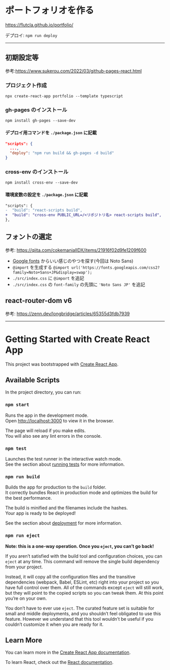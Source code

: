 # ポートフォリオを作る

https://flutcla.github.io/portfolio/

デプロイ: `npm run deploy`

---

## 初期設定等
参考:https://www.sukerou.com/2022/03/github-pages-react.html

### プロジェクト作成

`npx create-react-app portfolio --template typescript`

### gh-pages のインストール

`npm install gh-pages --save-dev`

#### デプロイ用コマンドを `./package.json` に記載
```json
"scripts": {
  ...,
  "deploy": "npm run build && gh-pages -d build"
}
```

### cross-env のインストール
`npm install cross-env --save-dev`

#### 環境変数の設定を `./package.json` に記載
```diff
"scripts": {
-  "build": "react-scripts build",
+  "build": "cross-env PUBLIC_URL=/<リポジトリ名> react-scripts build",
},
```

## フォントの選定
参考: https://qiita.com/cokemaniaIIDX/items/21916f02d9fe1209f600

- [Google fonts](https://fonts.google.com) からいい感じのやつを探す(今回は Noto Sans)
- `@import` を生成する `@import url('https://fonts.googleapis.com/css2?family=Noto+Sans+JP&display=swap');`
- `./src/index.css` に `@import` を追記
- `./src/index.css` の `font-family` の先頭に `'Noto Sans JP'` を追記

## react-router-dom v6
参考: https://zenn.dev/longbridge/articles/65355d3fdb7939


---

# Getting Started with Create React App

This project was bootstrapped with [Create React App](https://github.com/facebook/create-react-app).

## Available Scripts

In the project directory, you can run:

### `npm start`

Runs the app in the development mode.\
Open [http://localhost:3000](http://localhost:3000) to view it in the browser.

The page will reload if you make edits.\
You will also see any lint errors in the console.

### `npm test`

Launches the test runner in the interactive watch mode.\
See the section about [running tests](https://facebook.github.io/create-react-app/docs/running-tests) for more information.

### `npm run build`

Builds the app for production to the `build` folder.\
It correctly bundles React in production mode and optimizes the build for the best performance.

The build is minified and the filenames include the hashes.\
Your app is ready to be deployed!

See the section about [deployment](https://facebook.github.io/create-react-app/docs/deployment) for more information.

### `npm run eject`

**Note: this is a one-way operation. Once you `eject`, you can’t go back!**

If you aren’t satisfied with the build tool and configuration choices, you can `eject` at any time. This command will remove the single build dependency from your project.

Instead, it will copy all the configuration files and the transitive dependencies (webpack, Babel, ESLint, etc) right into your project so you have full control over them. All of the commands except `eject` will still work, but they will point to the copied scripts so you can tweak them. At this point you’re on your own.

You don’t have to ever use `eject`. The curated feature set is suitable for small and middle deployments, and you shouldn’t feel obligated to use this feature. However we understand that this tool wouldn’t be useful if you couldn’t customize it when you are ready for it.

## Learn More

You can learn more in the [Create React App documentation](https://facebook.github.io/create-react-app/docs/getting-started).

To learn React, check out the [React documentation](https://reactjs.org/).
